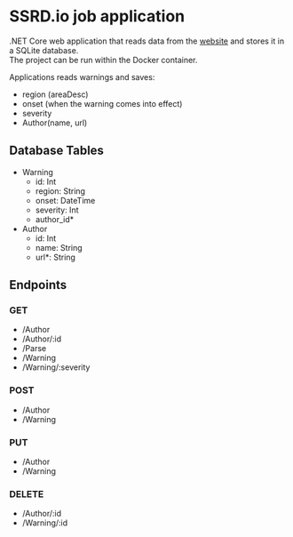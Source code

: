 # SSRD.io job application

.NET Core web application that reads data from the [website](https://feeds.meteoalarm.org/feeds/meteoalarm-legacy-atom-austria) and stores it in a SQLite database.  <br/>The project can be run within the Docker container.

Applications reads warnings and saves:
- region (areaDesc)
- onset (when the warning comes into effect)
- severity
- Author(name, url)

## Database Tables
- Warning
  - id: Int
  - region: String
  - onset: DateTime
  - severity: Int
  - author_id*
- Author
  - id: Int
  - name: String
  - url*: String

</details>

## Endpoints
### GET
- /Author
- /Author/:id
- /Parse
- /Warning
- /Warning/:severity

### POST
- /Author
- /Warning

### PUT
- /Author
- /Warning

### DELETE
- /Author/:id
- /Warning/:id
